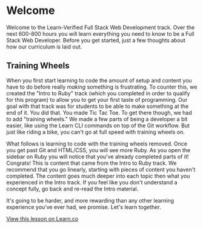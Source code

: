 # Welcome

Welcome to the Learn-Verified Full Stack Web Development track. Over the next 600-800 hours you will learn everything you need to know to be a Full Stack Web Developer. Before you get started, just a few thoughts about how our curriculum is laid out.

## Training Wheels

When you first start learning to code the amount of setup and content you have to do before really *making* something is frustrating. To counter this, we created the "Intro to Ruby" track (which you completed in order to qualify for this program) to allow you to get your first taste of programming. Our goal with that track was for students to be able to make something at the end of it. You did that. You made Tic Tac Toe. To get there though, we had to add "training wheels." We made a few parts of being a developer a bit easier, like using the Learn CLI commands on top of the Git workflow. But just like riding a bike, you can't go at full speed with training wheels on. 

What follows is learning to code with the training wheels removed. Once you get past Git and HTML/CSS, you will see more Ruby. As you open the sidebar on Ruby you will notice that you've already completed parts of it! Congrats! This is content that came from the Intro to Ruby track. We recommend that you go linearly, starting with pieces of content you haven't completed. The content goes much deeper into each topic then what you experienced in the Intro track. If you feel like you don't understand a concept fully, go back and re-read the Intro material.

It's going to be harder, and more rewarding than any other learning experience you've ever had, we promise. Let's learn together.

<a href='https://learn.co/lessons/welcome-to-learn-verified' data-visibility='hidden'>View this lesson on Learn.co</a>
